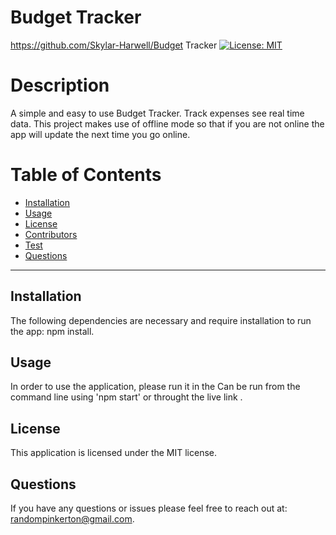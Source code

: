 # Budget Tracker
  https://github.com/Skylar-Harwell/Budget Tracker
  [![License: MIT](https://img.shields.io/badge/License-MIT-yellow.svg)](https://opensource.org/licenses/MIT)
# Description
A simple and easy to use Budget Tracker. Track expenses see real time data. This project makes use of offline mode so that if you are not online the app will update the next time you go online. 
# Table of Contents
* [Installation](#installation)
* [Usage](#usage)
* [License](#license)
* [Contributors](#contributors)
* [Test](#test)
* [Questions](#questions)

---

## Installation
The following dependencies are necessary and require installation to run the app: npm install.

## Usage
In order to use the application, please run it in the Can be run from the command line using 'npm start' or throught the live link .

## License
This application is licensed under the MIT license.

## Questions 
If you have any questions or issues please feel free to reach out at: randompinkerton@gmail.com.

